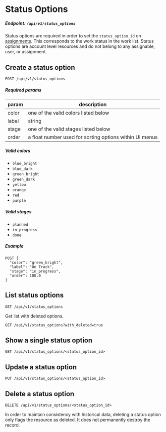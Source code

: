 # Status Options
##### Endpoint: `/api/v1/status_options`
Status options are required in order to set the `status_option_id` on [assignments](). This corresponds to the work status in the work list. Status options are account level resources and do not belong to any assignable, user, or assignment.
## Create a status option
```
POST /api/v1/status_options
```
##### Required params
| param | description |
| ----- | ----------- |
| color | one of the valid colors listed below |
| label | string |
| stage | one of the valid stages listed below |
| order | a float number used for sorting options within UI menus |

##### Valid colors
- `blue_bright`
- `blue_dark`
- `green_bright`
- `green_dark`
- `yellow`
- `orange`
- `red`
- `purple`

##### Valid stages
- `planned`
- `in_progress`
- `done`

##### Example
```
POST {
  "color": "green_bright",
  "label": "On Track",
  "stage": "in_progress",
  "order": 100.0
}
```
## List status options
```
GET /api/v1/status_options
```
Get list with deleted options.
```
GET /api/v1/status_options?with_deleted=true
```
## Show a single status option
```
GET /api/v1/status_options/<status_option_id>
```
## Update a status option
```
PUT /api/v1/status_options/<status_option_id>
```
## Delete a status option
```
DELETE /api/v1/status_options/<status_option_id>
```
In order to maintain consistency with historical data, deleting a status option only flags the resource as deleted. It does not permanently destroy the record.
